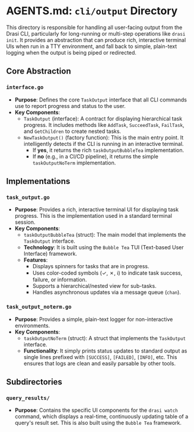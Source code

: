 # AGENTS.md: `cli/output` Directory

This directory is responsible for handling all user-facing output from the Drasi CLI, particularly for long-running or multi-step operations like `drasi init`. It provides an abstraction that can produce rich, interactive terminal UIs when run in a TTY environment, and fall back to simple, plain-text logging when the output is being piped or redirected.

## Core Abstraction

### `interface.go`

-   **Purpose**: Defines the core `TaskOutput` interface that all CLI commands use to report progress and status to the user.
-   **Key Components**:
    -   `TaskOutput` (interface): A contract for displaying hierarchical task progress. It includes methods like `AddTask`, `SucceedTask`, `FailTask`, and `GetChildren` to create nested tasks.
    -   `NewTaskOutput()` (factory function): This is the main entry point. It intelligently detects if the CLI is running in an interactive terminal.
        -   If **yes**, it returns the rich `taskOutputBubbleTea` implementation.
        -   If **no** (e.g., in a CI/CD pipeline), it returns the simple `taskOutputNoTerm` implementation.

## Implementations

### `task_output.go`

-   **Purpose**: Provides a rich, interactive terminal UI for displaying task progress. This is the implementation used in a standard terminal session.
-   **Key Components**:
    -   `taskOutputBubbleTea` (struct): The main model that implements the `TaskOutput` interface.
    -   **Technology**: It is built using the `Bubble Tea` TUI (Text-based User Interface) framework.
    -   **Features**:
        -   Displays spinners for tasks that are in progress.
        -   Uses color-coded symbols (✓, ✗, ℹ) to indicate task success, failure, or information.
        -   Supports a hierarchical/nested view for sub-tasks.
        -   Handles asynchronous updates via a message queue (`chan`).

### `task_output_noterm.go`

-   **Purpose**: Provides a simple, plain-text logger for non-interactive environments.
-   **Key Components**:
    -   `taskOutputNoTerm` (struct): A struct that implements the `TaskOutput` interface.
    -   **Functionality**: It simply prints status updates to standard output as single lines prefixed with `[SUCCESS]`, `[FAILED]`, `[INFO]`, etc. This ensures that logs are clean and easily parsable by other tools.

## Subdirectories

### `query_results/`

-   **Purpose**: Contains the specific UI components for the `drasi watch` command, which displays a real-time, continuously updating table of a query's result set. This is also built using the `Bubble Tea` framework.
